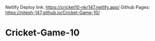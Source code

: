 Netlify Deploy link: https://cricket10-nkr147.netlify.app/
Github Pages: https://nitesh-147.github.io/Cricket-Game-10/
# Cricket-Game-10


